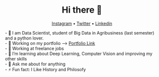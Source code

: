 <h1 align="center">Hi there 👋</h1>

<p align="center">
  <a href="https://www.instagram.com/raislervoigt/">Instagram</a> •
  <a href="https://twitter.com/VoigtRaisler">Twitter</a> •
  <a href="https://www.linkedin.com/in/raisler-voigt7/">Linkedin</a>
</p>
- 🔭 I am Data Scientist, student of Big Data in Agribusiness (last semester) and a python lover. <br>
- 🔭 Working on my portfolio --> <a href='https://github.com/Raisler/DataScience_Portfolio/blob/master/README.md'>Portfolio Link</a> <br>
- 🔭 Working at freelance jobs <br>
- 🌱 I’m learning about Deep Learning, Computer Vision and improving my other skills<br>
- 💬 Ask me about for anything <br>
- ⚡ Fun fact: I Like History and Philosofy <br>

